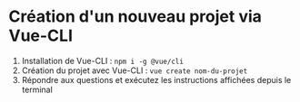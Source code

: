 # Création d'un nouveau projet via Vue-CLI

1. Installation de Vue-CLI : `npm i -g @vue/cli`
2. Création du projet avec Vue-CLI : `vue create nom-du-projet`
3. Répondre aux questions et exécutez les instructions affichées depuis le terminal